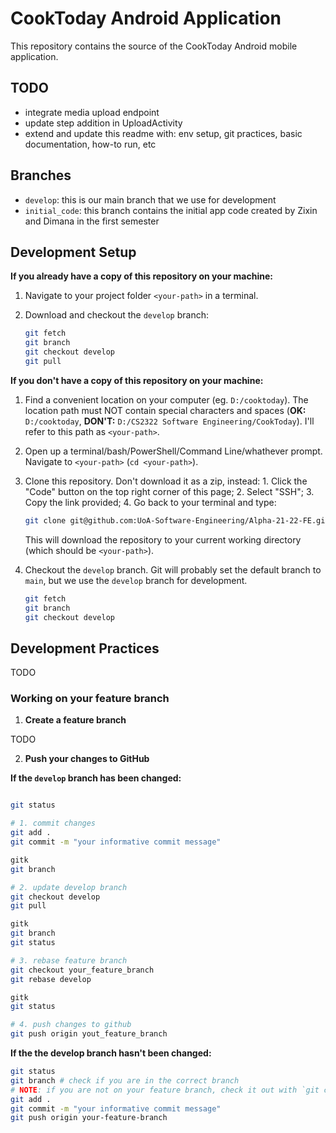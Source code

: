 # CookToday Android Application

This repository contains the source of the CookToday Android mobile application.

## TODO

* integrate media upload endpoint
* update step addition in UploadActivity
* extend and update this readme with: env setup, git practices, basic documentation, how-to run, etc

## Branches

* `develop`: this is our main branch that we use for development
* `initial_code`: this branch contains the initial app code created by Zixin and Dimana in the first semester


## Development Setup

**If you already have a copy of this repository on your machine:**

1. Navigate to your project folder `<your-path>` in a terminal.

2. Download and checkout the `develop` branch:
   ```sh
   git fetch
   git branch
   git checkout develop
   git pull
   ```

**If you don't have a copy of this repository on your machine:**

1. Find a convenient location on your computer (eg. `D:/cooktoday`). The location path must NOT contain special characters and spaces (**OK:** `D:/cooktoday`, **DON'T:** `D:/CS2322 Software Engineering/CookToday`). I'll refer to this path as `<your-path>`.

2. Open up a terminal/bash/PowerShell/Command Line/whathever prompt. Navigate to `<your-path>` (`cd <your-path>`).

3. Clone this repository. Don't download it as a zip, instead: 1. Click the "Code" button on the top right corner of this page; 2. Select "SSH"; 3. Copy the link provided; 4. Go back to your terminal and type:
   ```sh
   git clone git@github.com:UoA-Software-Engineering/Alpha-21-22-FE.git .
   ```
   This will download the repository to your current working directory (which should be `<your-path>`).

4. Checkout the `develop` branch. Git will probably set the default branch to `main`, but we use the `develop` branch for development. 
   ```sh
   git fetch
   git branch
   git checkout develop
   ``` 

## Development Practices

TODO

### Working on your feature branch

1. **Create a feature branch**

TODO

2. **Push your changes to GitHub**

**If the `develop` branch has been changed:**

```sh

git status

# 1. commit changes
git add .
git commit -m "your informative commit message"

gitk
git branch

# 2. update develop branch
git checkout develop
git pull

gitk
git branch
git status

# 3. rebase feature branch
git checkout your_feature_branch
git rebase develop

gitk
git status

# 4. push changes to github
git push origin yout_feature_branch
```

**If the the develop branch hasn't been changed:**


```sh
git status
git branch # check if you are in the correct branch
# NOTE: if you are not on your feature branch, check it out with `git checkout your-feature-branch`
git add .
git commit -m "your informative commit message"
git push origin your-feature-branch
```
